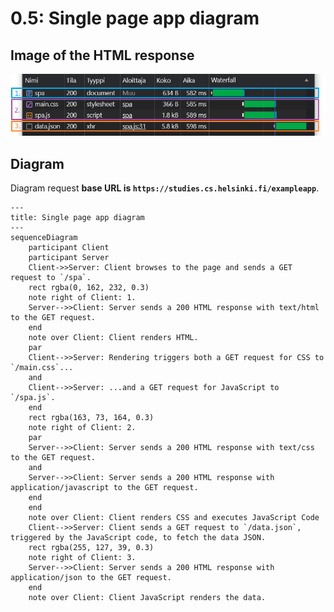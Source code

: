 # 0.5: Single page app diagram

## Image of the HTML response
![Single page application response](./assets/spa_response.png)

## Diagram
Diagram request **base URL is `https://studies.cs.helsinki.fi/exampleapp`**.
```mermaid
---
title: Single page app diagram
---
sequenceDiagram
    participant Client
    participant Server
    Client->>Server: Client browses to the page and sends a GET request to `/spa`.
    rect rgba(0, 162, 232, 0.3)
    note right of Client: 1.
    Server-->>Client: Server sends a 200 HTML response with text/html to the GET request.
    end
    note over Client: Client renders HTML.
    par
    Client-->>Server: Rendering triggers both a GET request for CSS to `/main.css`...
    and
    Client-->>Server: ...and a GET request for JavaScript to `/spa.js`.
    end
    rect rgba(163, 73, 164, 0.3)
    note right of Client: 2.
    par
    Server-->>Client: Server sends a 200 HTML response with text/css to the GET request.
    and
    Server-->>Client: Server sends a 200 HTML response with application/javascript to the GET request.
    end
    end
    note over Client: Client renders CSS and executes JavaScript Code
    Client-->>Server: Client sends a GET request to `/data.json`, triggered by the JavaScript code, to fetch the data JSON.
    rect rgba(255, 127, 39, 0.3)
    note right of Client: 3.
    Server-->>Client: Server sends a 200 HTML response with application/json to the GET request.
    end
    note over Client: Client JavaScript renders the data.
```
